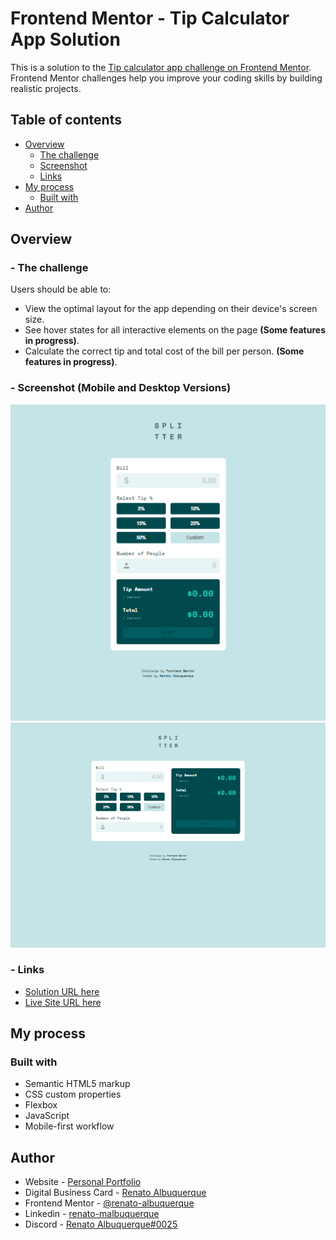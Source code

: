 # Frontend Mentor - Tip Calculator App Solution

This is a solution to the [Tip calculator app challenge on Frontend Mentor](https://www.frontendmentor.io/challenges/tip-calculator-app-ugJNGbJUX). Frontend Mentor challenges help you improve your coding skills by building realistic projects.

## Table of contents

- [Overview](#overview)
  - [The challenge](#the-challenge)
  - [Screenshot](#screenshot)
  - [Links](#links)
- [My process](#my-process)
  - [Built with](#built-with)
- [Author](#author)

## Overview

### - The challenge

Users should be able to:

- View the optimal layout for the app depending on their device's screen size.
- See hover states for all interactive elements on the page **(Some features in progress)**.
- Calculate the correct tip and total cost of the bill per person. **(Some features in progress)**.

### - Screenshot (Mobile and Desktop Versions)

![screenshot](files/screencapture-mobileVersion.png)
![screenshot](files/screencapture-desktopVersion.png)

### - Links

- [Solution URL here](https://github.com/renato-albuquerque/tip-calculator-app)
- [Live Site URL here](https://renato-albuquerque.github.io/tip-calculator-app/)

## My process

### Built with

- Semantic HTML5 markup
- CSS custom properties
- Flexbox
- JavaScript
- Mobile-first workflow

## Author

- Website - [Personal Portfolio](https://portfolio-renatoalbuquerque.vercel.app/)
- Digital Business Card - [Renato Albuquerque](https://portfolio-renatoalbuquerque.vercel.app/)
- Frontend Mentor - [@renato-albuquerque](https://www.frontendmentor.io/profile/renato-albuquerque)
- Linkedin - [renato-malbuquerque](https://www.linkedin.com/in/renato-malbuquerque/)
- Discord - [Renato Albuquerque#0025](https://discordapp.com/users/992621595547938837)
